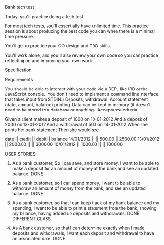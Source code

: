 Bank tech test

Today, you'll practice doing a tech test.

For most tech tests, you'll essentially have unlimited time. This practice session is about producing the best code you can when there is a minimal time pressure.

You'll get to practice your OO design and TDD skills.

You'll work alone, and you'll also review your own code so you can practice reflecting on and improving your own work.

Specification

Requirements

You should be able to interact with your code via a REPL like IRB or the JavaScript console. (You don't need to implement a command line interface that takes input from STDIN.)
Deposits, withdrawal.
Account statement (date, amount, balance) printing.
Data can be kept in memory (it doesn't need to be stored to a database or anything).
Acceptance criteria

Given a client makes a deposit of 1000 on 10-01-2012
And a deposit of 2000 on 13-01-2012
And a withdrawal of 500 on 14-01-2012
When she prints her bank statement
Then she would see

date || credit || debit || balance
14/01/2012 || || 500.00 || 2500.00
13/01/2012 || 2000.00 || || 3000.00
10/01/2012 || 1000.00 || || 1000.00



USER STORIES:

1) As a bank customer, So I can save, and store money, I want to be able to make a deposit for an amount of money at the bank and see an updated balance.
DONE

2) As a bank customer, so I can spend money, I want to be able to withdraw an amount of money from the bank, and see an updated balance.
DONE


3) As a bank customer, so that I can keep track of my bank balance and my spending, I want to be able to print a statement from the bank, showing my balance, having added up deposits and withdrawals.
DONE
DIFFERENT CLASS

4) As A bank customer, so that I can determine exactly when I made deposits and withdrawals, I want each deposit and withdrawal to have an associated date.
DONE
